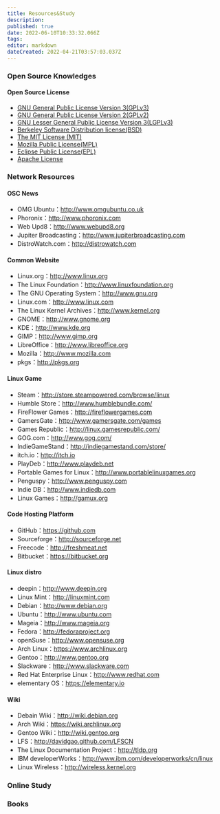 ```yaml
---
title: Resources&Study
description: 
published: true
date: 2022-06-10T10:33:32.066Z
tags: 
editor: markdown
dateCreated: 2022-04-21T03:57:03.037Z
---
```


### Open Source Knowledges

#### Open Source License

* [GNU General Public License Version 3(GPLv3)](http://www.gnu.org/licenses/gpl-3.0.html)
* [GNU General Public License Version 2(GPLv2)](http://www.gnu.org/licenses/gpl-2.0.html)
* [GNU Lesser General Public License Version 3(LGPLv3)](http://www.gnu.org/licenses/lgpl-3.0.html)
* [Berkeley Software Distribution license(BSD)](http://www.freebsd.org/copyright/freebsd-license.html)
* [The MIT License (MIT)](http://opensource.org/licenses/mit-license.php)
* [Mozilla Public License(MPL)](https://www.mozilla.org/MPL)
* [Eclipse Public License(EPL)](http://www.eclipse.org/legal/epl-v10.html)
* [Apache License](http://www.apache.org/licenses/)

### Network Resources

#### OSC News

* OMG Ubuntu：<http://www.omgubuntu.co.uk>
* Phoronix：<http://www.phoronix.com>
* Web Upd8：<http://www.webupd8.org>
* Jupiter Broadcasting：<http://www.jupiterbroadcasting.com>
* DistroWatch.com：<http://distrowatch.com>

#### Common Website

* Linux.org：<http://www.linux.org>
* The Linux Foundation：<http://www.linuxfoundation.org>
* The GNU Operating System：<http://www.gnu.org>
* Linux.com：<http://www.linux.com>
* The Linux Kernel Archives：<http://www.kernel.org>
* GNOME：<http://www.gnome.org>
* KDE：<http://www.kde.org>
* GIMP：<http://www.gimp.org>
* LibreOffice：<http://www.libreoffice.org>
* Mozilla：<http://www.mozilla.com>
* pkgs：<http://pkgs.org>

#### Linux Game

* Steam：<http://store.steampowered.com/browse/linux>
* Humble Store：<http://www.humblebundle.com/>
* FireFlower Games：<http://fireflowergames.com>
* GamersGate：<http://www.gamersgate.com/games>
* Games Republic：<http://linux.gamesrepublic.com/>
* GOG.com：<http://www.gog.com/>
* IndieGameStand：<http://indiegamestand.com/store/>
* itch.io：<http://itch.io>
* PlayDeb：<http://www.playdeb.net>
* Portable Games for Linux：<http://www.portablelinuxgames.org>
* Penguspy：<http://www.penguspy.com>
* Indie DB：<http://www.indiedb.com>
* Linux Games：<http://gamux.org>

#### Code Hosting Platform

* GitHub：<https://github.com>
* Sourceforge：<http://sourceforge.net>
* Freecode：<http://freshmeat.net>
* Bitbucket：<https://bitbucket.org>

#### Linux distro

* deepin：<http://www.deepin.org>
* Linux Mint：<http://linuxmint.com>
* Debian：<http://www.debian.org>
* Ubuntu：<http://www.ubuntu.com>
* Mageia：<http://www.mageia.org>
* Fedora：<http://fedoraproject.org>
* openSuse：<http://www.opensuse.org>
* Arch Linux：<https://www.archlinux.org>
* Gentoo：<http://www.gentoo.org>
* Slackware：<http://www.slackware.com>
* Red Hat Enterprise Linux：<http://www.redhat.com>
* elementary OS：<https://elementary.io>

#### Wiki

* Debain Wiki：<http://wiki.debian.org>
* Arch Wiki：<https://wiki.archlinux.org>
* Gentoo Wiki：<http://wiki.gentoo.org>
* LFS：<http://davidgao.github.com/LFSCN>
* The Linux Documentation Project：<http://tldp.org>
* IBM developerWorks：<http://www.ibm.com/developerworks/cn/linux>
* Linux Wireless：<http://wireless.kernel.org>

### Online Study

### Books
